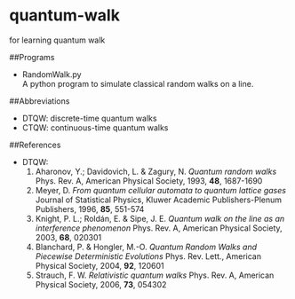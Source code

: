 quantum-walk
============

for learning quantum walk

##Programs
- RandomWalk.py  
  A python program to simulate classical random walks on a line.

##Abbreviations
- DTQW: discrete-time quantum walks
- CTQW: continuous-time quantum walks

##References
- DTQW: 
  1. Aharonov, Y.; Davidovich, L. & Zagury, N. *Quantum random walks* Phys. Rev. A, American Physical Society, 1993, **48**, 1687-1690
  2. Meyer, D. *From quantum cellular automata to quantum lattice gases* Journal of Statistical Physics, Kluwer Academic Publishers-Plenum Publishers, 1996, **85**, 551-574
  3. Knight, P. L.; Roldán, E. & Sipe, J. E. *Quantum walk on the line as an interference phenomenon* Phys. Rev. A, American Physical Society, 2003, **68**, 020301
  4. Blanchard, P. & Hongler, M.-O. *Quantum Random Walks and Piecewise Deterministic Evolutions* Phys. Rev. Lett., American Physical Society, 2004, **92**, 120601
  5. Strauch, F. W. *Relativistic quantum walks* Phys. Rev. A, American Physical Society, 2006, **73**, 054302
